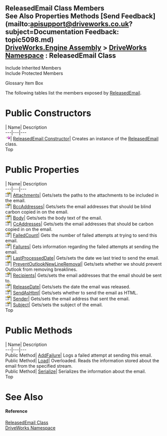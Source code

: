 ReleasedEmail Class Members   
See Also Properties Methods [Send Feedback](mailto:apisupport@driveworks.co.uk?subject=Documentation Feedback: topic5098.md)  
[DriveWorks.Engine Assembly](topic2156.md) > [DriveWorks Namespace](topic2159.md) : ReleasedEmail Class  
---  
  
Include Inherited Members    
Include Protected Members  


Glossary Item Box

The following tables list the members exposed by [ReleasedEmail](topic5098.md).

# Public Constructors

| Name| Description  
---|---|---  
![Public Constructor](dotnetimages/publicConstructor.gif)| [ReleasedEmail Constructor](topic5104.md)| Creates an instance of the [ReleasedEmail](topic5098.md) class.   
Top

# Public Properties

| Name| Description  
---|---|---  
![Public Property](dotnetimages/publicProperty.gif)| [Attachments](topic5110.md)| Gets/sets the paths to the attachments to be included in the email.   
![Public Property](dotnetimages/publicProperty.gif)| [BccAddresses](topic5111.md)| Gets/sets the email addresses that should be blind carbon copied in on the email.   
![Public Property](dotnetimages/publicProperty.gif)| [Body](topic5112.md)| Gets/sets the body text of the email.   
![Public Property](dotnetimages/publicProperty.gif)| [CcAddresses](topic5113.md)| Gets/sets the email addresses that should be carbon copied in on the email.   
![Public Property](dotnetimages/publicProperty.gif)| [FailedCount](topic5114.md)| Gets the number of failed attempts at trying to send this email.   
![Public Property](dotnetimages/publicProperty.gif)| [Failures](topic5115.md)| Gets information regarding the failed attempts at sending the email.   
![Public Property](dotnetimages/publicProperty.gif)| [LastProcessedDate](topic5116.md)| Gets/sets the date we last tried to send the email.   
![Public Property](dotnetimages/publicProperty.gif)| [PreventOutlookNewLineRemoval](topic5117.md)| Gets/sets whether we should prevent Outlook from removing breaklines.   
![Public Property](dotnetimages/publicProperty.gif)| [Recipients](topic5118.md)| Gets/sets the email addresses that the email should be sent to.   
![Public Property](dotnetimages/publicProperty.gif)| [ReleaseDate](topic5119.md)| Gets/sets the date the email was released.   
![Public Property](dotnetimages/publicProperty.gif)| [SendAsHtml](topic5120.md)| Gets/sets whether to send the email as HTML.   
![Public Property](dotnetimages/publicProperty.gif)| [Sender](topic5121.md)| Gets/sets the email address that sent the email.   
![Public Property](dotnetimages/publicProperty.gif)| [Subject](topic5122.md)| Gets/sets the subject of the email.   
Top

# Public Methods

| Name| Description  
---|---|---  
Public Method| [AddFailure](topic5105.md)| Logs a failed attempt at sending this email.   
Public Method| [Load](topic5106.md)| Overloaded. Reads the information stored about the email from the specified stream.   
Public Method| [Serialize](topic5109.md)| Serializes the information about the email.   
Top

# See Also

#### Reference

[ReleasedEmail Class](topic5098.md)   
[DriveWorks Namespace](topic2159.md)


